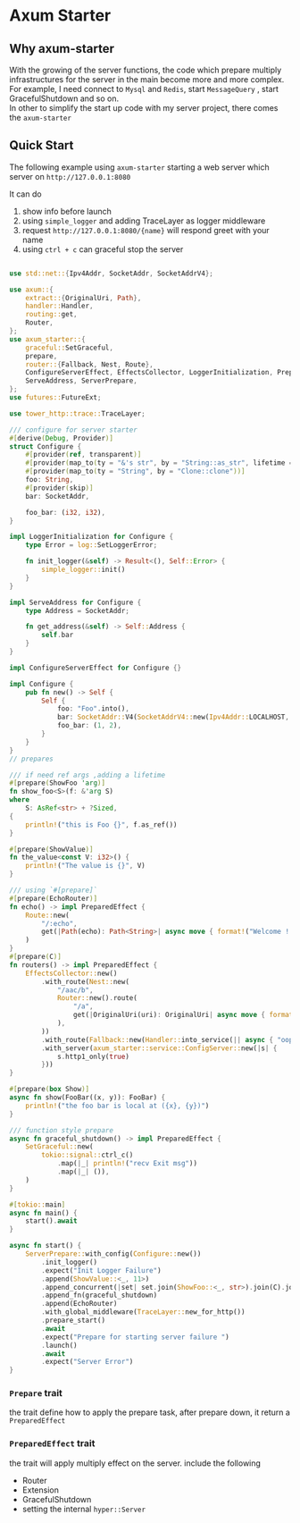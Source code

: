 # Axum Starter

## Why axum-starter

With the growing of the server functions, the code which prepare multiply infrastructures for the server in the main become more and more complex.  
For example, I need connect to `Mysql` and `Redis`, start `MessageQuery` , start GracefulShutdown and so on.  
In other to simplify the start up code with my server project, there comes the `axum-starter`

## Quick Start

The following example using `axum-starter` starting a web server which
server on `http://127.0.0.1:8080`

It can do

1. show info before launch
2. using `simple_logger` and adding TraceLayer as logger middleware
3. request `http://127.0.0.1:8080/{name}` will respond greet with your name
4. using `ctrl + c` can graceful stop the server

```rust

use std::net::{Ipv4Addr, SocketAddr, SocketAddrV4};

use axum::{
    extract::{OriginalUri, Path},
    handler::Handler,
    routing::get,
    Router,
};
use axum_starter::{
    graceful::SetGraceful,
    prepare,
    router::{Fallback, Nest, Route},
    ConfigureServerEffect, EffectsCollector, LoggerInitialization, PreparedEffect, Provider,
    ServeAddress, ServerPrepare,
};
use futures::FutureExt;

use tower_http::trace::TraceLayer;

/// configure for server starter
#[derive(Debug, Provider)]
struct Configure {
    #[provider(ref, transparent)]
    #[provider(map_to(ty = "&'s str", by = "String::as_str", lifetime = "'s"))]
    #[provider(map_to(ty = "String", by = "Clone::clone"))]
    foo: String,
    #[provider(skip)]
    bar: SocketAddr,

    foo_bar: (i32, i32),
}

impl LoggerInitialization for Configure {
    type Error = log::SetLoggerError;

    fn init_logger(&self) -> Result<(), Self::Error> {
        simple_logger::init()
    }
}

impl ServeAddress for Configure {
    type Address = SocketAddr;

    fn get_address(&self) -> Self::Address {
        self.bar
    }
}

impl ConfigureServerEffect for Configure {}

impl Configure {
    pub fn new() -> Self {
        Self {
            foo: "Foo".into(),
            bar: SocketAddr::V4(SocketAddrV4::new(Ipv4Addr::LOCALHOST, 8080)),
            foo_bar: (1, 2),
        }
    }
}
// prepares

/// if need ref args ,adding a lifetime
#[prepare(ShowFoo 'arg)]
fn show_foo<S>(f: &'arg S)
where
    S: AsRef<str> + ?Sized,
{
    println!("this is Foo {}", f.as_ref())
}

#[prepare(ShowValue)]
fn the_value<const V: i32>() {
    println!("The value is {}", V)
}

/// using `#[prepare]`
#[prepare(EchoRouter)]
fn echo() -> impl PreparedEffect {
    Route::new(
        "/:echo",
        get(|Path(echo): Path<String>| async move { format!("Welcome ! {echo}") }),
    )
}
#[prepare(C)]
fn routers() -> impl PreparedEffect {
    EffectsCollector::new()
        .with_route(Nest::new(
            "/aac/b",
            Router::new().route(
                "/a",
                get(|OriginalUri(uri): OriginalUri| async move { format!("welcome {uri}") }),
            ),
        ))
        .with_route(Fallback::new(Handler::into_service(|| async { "oops" })))
        .with_server(axum_starter::service::ConfigServer::new(|s| {
            s.http1_only(true)
        }))
}

#[prepare(box Show)]
async fn show(FooBar((x, y)): FooBar) {
    println!("the foo bar is local at ({x}, {y})")
}

/// function style prepare
async fn graceful_shutdown() -> impl PreparedEffect {
    SetGraceful::new(
        tokio::signal::ctrl_c()
            .map(|_| println!("recv Exit msg"))
            .map(|_| ()),
    )
}

#[tokio::main]
async fn main() {
    start().await
}

async fn start() {
    ServerPrepare::with_config(Configure::new())
        .init_logger()
        .expect("Init Logger Failure")
        .append(ShowValue::<_, 11>)
        .append_concurrent(|set| set.join(ShowFoo::<_, str>).join(C).join(Show))
        .append_fn(graceful_shutdown)
        .append(EchoRouter)
        .with_global_middleware(TraceLayer::new_for_http())
        .prepare_start()
        .await
        .expect("Prepare for starting server failure ")
        .launch()
        .await
        .expect("Server Error")
}

```

### `Prepare` trait

the trait define how to apply the prepare task,
after prepare down, it return a `PreparedEffect`

### `PreparedEffect` trait

the trait will apply multiply effect on the server. include the following

- Router
- Extension
- GracefulShutdown
- setting the internal `hyper::Server`
